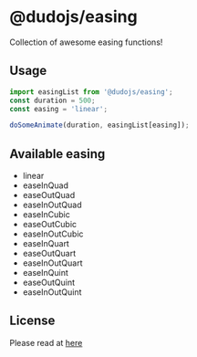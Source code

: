 # @dudojs/easing
Collection of awesome easing functions!

## Usage
```javascript
import easingList from '@dudojs/easing';
const duration = 500;
const easing = 'linear';

doSomeAnimate(duration, easingList[easing]);
```

## Available easing
 * linear
 * easeInQuad
 * easeOutQuad
 * easeInOutQuad
 * easeInCubic
 * easeOutCubic
 * easeInOutCubic
 * easeInQuart
 * easeOutQuart
 * easeInOutQuart
 * easeInQuint
 * easeOutQuint
 * easeInOutQuint

## License
Please read at [here](./LICENSE.md)
